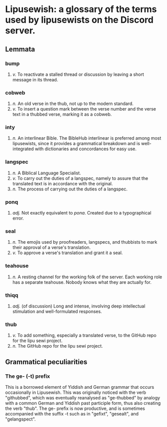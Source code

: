 # Lipusewish: a glossary of the terms used by lipusewists on the Discord server.

## Lemmata

### bump

1. *v.* To reactivate a stalled thread or discussion by leaving a short message in its thread.

### cobweb

1. *n.* An old verse in the thub, not up to the modern standard.
2. *v.* To insert a question mark between the verse number and the verse text in a thubbed verse, marking it as a cobweb.

### inty

1. *n.* An interlinear Bible. The BibleHub interlinear is preferred among most lipusewists, since it provides a grammatical breakdown and is well-integrated with dictionaries and concordances for easy use.

### langspec

1. *n.* A Biblical Language Specialist.
2. *v.* To carry out the duties of a langspec, namely to assure that the translated text is in accordance with the original.
3. *n.* The process of carrying out the duties of a langspec.

### ponq

1. *adj.* Not exactly equivalent to *pona*. Created due to a typographical error.

### seal

1. *n.* The emojis used by proofreaders, langspecs, and thubbists to mark their approval of a verse's translation.
2. *v.* To approve a verse's translation and grant it a seal.

### teahouse

1. *n.* A resting channel for the working folk of the server. Each working role has a separate teahouse. Nobody knows what they are actually for.

### thiqq

1. *adj.* (of discussion) Long and intense, involving deep intellectual stimulation and well-formulated responses.

### thub

1. *v.* To add something, especially a translated verse, to the GitHub repo for the lipu sewi project.
2. *n.* The GitHub repo for the lipu sewi project.

## Grammatical peculiarities

### The ge- (-t) prefix

This is a borrowed element of Yiddish and German grammar that occurs occasionally in Lipusewish. This was originally noticed with the verb "githubbed", which was eventually reanalysed as "ge-thubbed" by analogy with a common German and Yiddish past participle form, thus also creating the verb "thub". The ge- prefix is now productive, and is sometimes accompanied with the suffix -t such as in "gefixt", "gesealt", and "gelangspect".
